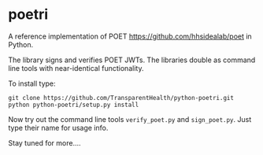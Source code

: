 poetri
======

A reference implementation of POET https://github.com/hhsidealab/poet in Python.

The library signs and verifies POET JWTs.  The libraries double as command line tools with near-identical functionality.



To install type:


    git clone https://github.com/TransparentHealth/python-poetri.git
    python python-poetri/setup.py install

Now try out the command line tools `verify_poet.py` and `sign_poet.py`. Just type their name for usage info.


Stay tuned for more....

